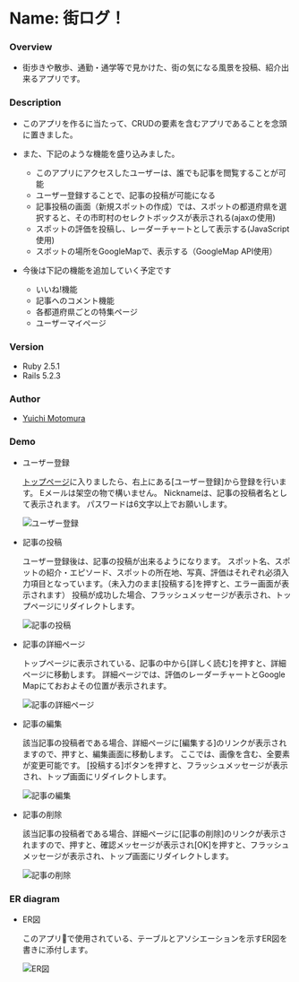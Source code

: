 # Name: 街ログ！

### Overview
- 街歩きや散歩、通勤・通学等で見かけた、街の気になる風景を投稿、紹介出来るアプリです。

### Description
- このアプリを作るに当たって、CRUDの要素を含むアプリであることを念頭に置きました。
- また、下記のような機能を盛り込みました。
  - このアプリにアクセスしたユーザーは、誰でも記事を閲覧することが可能
  - ユーザー登録することで、記事の投稿が可能になる
  - 記事投稿の画面（新規スポットの作成）では、スポットの都道府県を選択すると、その市町村のセレクトボックスが表示される(ajaxの使用)
  - スポットの評価を投稿し、レーダーチャートとして表示する(JavaScript使用)
  - スポットの場所をGoogleMapで、表示する（GoogleMap API使用）

- 今後は下記の機能を追加していく予定です
  - いいね!機能
  - 記事へのコメント機能
  - 各都道府県ごとの特集ページ
  - ユーザーマイページ
  

### Version
- Ruby 2.5.1
- Rails 5.2.3

### Author
- [Yuichi Motomura](https://github.com/YuichiMotomura)

### Demo
- ユーザー登録

  [トップページ](http://3.114.187.95/)に入りましたら、右上にある[ユーザー登録]から登録を行います。
  Eメールは架空の物で構いません。
  Nicknameは、記事の投稿者名として表示されます。
  パスワードは6文字以上でお願いします。

  ![ユーザー登録](https://raw.githubusercontent.com/wiki/YuichiMotomura/portfolio/images/sign_in_2.gif)

- 記事の投稿

  ユーザー登録後は、記事の投稿が出来るようになります。
  スポット名、スポットの紹介・エピソード、スポットの所在地、写真、評価はそれぞれ必須入力項目となっています。（未入力のまま[投稿する]を押すと、エラー画面が表示されます）
  投稿が成功した場合、フラッシュメッセージが表示され、トップページにリダイレクトします。

  ![記事の投稿](https://raw.githubusercontent.com/wiki/YuichiMotomura/portfolio/images/contribution_2.gif)

- 記事の詳細ページ

  トップページに表示されている、記事の中から[詳しく読む]を押すと、詳細ページに移動します。
  詳細ページでは、評価のレーダーチャートとGoogle Mapにておおよその位置が表示されます。

  ![記事の詳細ページ](https://raw.githubusercontent.com/wiki/YuichiMotomura/portfolio/images/show.gif)

- 記事の編集

  該当記事の投稿者である場合、詳細ページに[編集する]のリンクが表示されますので、押すと、編集画面に移動します。
  ここでは、画像を含む、全要素が変更可能です。
  [投稿する]ボタンを押すと、フラッシュメッセージが表示され、トップ画面にリダイレクトします。

  ![記事の編集](https://raw.githubusercontent.com/wiki/YuichiMotomura/portfolio/images/update.gif)

- 記事の削除
  
  該当記事の投稿者である場合、詳細ページに[記事の削除]のリンクが表示されますので、押すと、確認メッセージが表示され[OK]を押すと、フラッシュメッセージが表示され、トップ画面にリダイレクトします。

  ![記事の削除](https://raw.githubusercontent.com/wiki/YuichiMotomura/portfolio/images/delete.gif)


### ER diagram
- ER図

  このアプリで使用されている、テーブルとアソシエーションを示すER図を書きに添付します。

  ![ER図](https://raw.githubusercontent.com/wiki/YuichiMotomura/portfolio/images/2019-11-12%2022.44.58.png)


